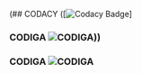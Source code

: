 (## CODACY ([![Codacy Badge](https://app.codacy.com/project/badge/Grade/6730c777ba5b4d9aa41e1721371f1820)]
### CODIGA ![CODIGA](https://api.codiga.io/project/33473/status/svg)))
### CODIGA ![CODIGA](https://api.codiga.io/project/33473/status/svg)
